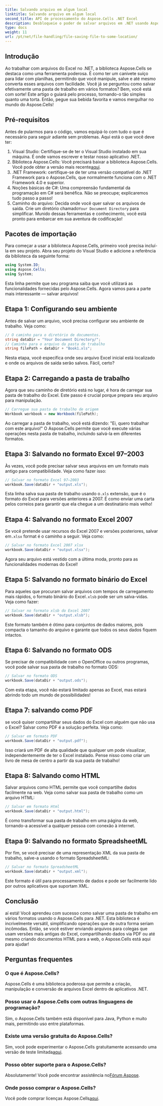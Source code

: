 ```yaml
---
title: Salvando arquivo em algum local
linktitle: Salvando arquivo em algum local
second_title: API de processamento do Aspose.Cells .NET Excel
description: Desbloqueie o poder de salvar arquivos em .NET usando Aspose.Cells. Aprenda a salvar arquivos Excel em vários formatos sem esforço.
type: docs
weight: 11
url: /pt/net/file-handling/file-saving-file-to-some-location/
---
```

## Introdução
Ao trabalhar com arquivos do Excel no .NET, a biblioteca Aspose.Cells se destaca como uma ferramenta poderosa. É como ter um canivete suíço para lidar com planilhas, permitindo que você manipule, salve e até mesmo converta esses arquivos com facilidade. Você já se perguntou como salvar efetivamente uma pasta de trabalho em vários formatos? Bem, você está com sorte! Este artigo o guiará pelo processo, tornando-o tão simples quanto uma torta. Então, pegue sua bebida favorita e vamos mergulhar no mundo do Aspose.Cells!
## Pré-requisitos
Antes de pularmos para o código, vamos equipá-lo com tudo o que é necessário para seguir adiante sem problemas. Aqui está o que você deve ter:
1. Visual Studio: Certifique-se de ter o Visual Studio instalado em sua máquina. É onde vamos escrever e testar nosso aplicativo .NET.
2.  Biblioteca Aspose.Cells: Você precisará baixar a biblioteca Aspose.Cells. Você pode obter a versão mais recente[aqui](https://releases.aspose.com/cells/net/).
3. .NET Framework: certifique-se de ter uma versão compatível do .NET Framework para o Aspose.Cells, que normalmente funciona com o .NET Framework 4.0 e superior.
4. Noções básicas de C#: Uma compreensão fundamental da programação em C# será benéfica. Não se preocupe; explicaremos tudo passo a passo!
5.  Caminho do arquivo: Decida onde você quer salvar os arquivos de saída. Crie um diretório chamado`Your Document Directory` para simplificar.
Munido dessas ferramentas e conhecimento, você está pronto para embarcar em sua aventura de codificação!
## Pacotes de importação
Para começar a usar a biblioteca Aspose.Cells, primeiro você precisa incluí-la em seu projeto. Abra seu projeto do Visual Studio e adicione a referência da biblioteca da seguinte forma:
```csharp
using System.IO;
using Aspose.Cells;
using System;
```
Esta linha permite que seu programa saiba que você utilizará as funcionalidades fornecidas pelo Aspose.Cells. Agora vamos para a parte mais interessante — salvar arquivos!
## Etapa 1: Configurando seu ambiente
Antes de salvar um arquivo, você precisa configurar seu ambiente de trabalho. Veja como:
```csharp
// O caminho para o diretório de documentos.
string dataDir = "Your Document Directory/";
// Caminho para o arquivo da pasta de trabalho
string filePath = dataDir + "Book1.xls";
```
Nesta etapa, você especifica onde seu arquivo Excel inicial está localizado e onde os arquivos de saída serão salvos. Fácil, certo?
## Etapa 2: Carregando a pasta de trabalho
Agora que seu caminho de diretório está no lugar, é hora de carregar sua pasta de trabalho do Excel. Este passo é crucial porque prepara seu arquivo para manipulação.
```csharp
// Carregue sua pasta de trabalho de origem
Workbook workbook = new Workbook(filePath);
```
Ao carregar a pasta de trabalho, você está dizendo: "Ei, quero trabalhar com este arquivo!" O Aspose.Cells permite que você execute várias operações nesta pasta de trabalho, incluindo salvá-la em diferentes formatos.
## Etapa 3: Salvando no formato Excel 97–2003
Às vezes, você pode precisar salvar seus arquivos em um formato mais antigo para compatibilidade. Veja como fazer isso:
```csharp
// Salvar no formato Excel 97–2003
workbook.Save(dataDir + "output.xls");
```
 Esta linha salva sua pasta de trabalho usando o`.xls` extensão, que é o formato do Excel para versões anteriores a 2007. É como enviar uma carta pelos correios para garantir que ela chegue a um destinatário mais velho!
## Etapa 4: Salvando no formato Excel 2007
Se você pretende usar recursos do Excel 2007 e versões posteriores, salvar em`.xlsx` format é o caminho a seguir. Veja como:
```csharp
// Salvar no formato Excel 2007 xlsx
workbook.Save(dataDir + "output.xlsx");
```
Agora seu arquivo está vestido com a última moda, pronto para as funcionalidades modernas do Excel! 
## Etapa 5: Salvando no formato binário do Excel
 Para aqueles que procuram salvar arquivos com tempos de carregamento mais rápidos, o formato binário do Excel`.xlsb` pode ser um salva-vidas. Veja como fazer:
```csharp
// Salvar no formato xlsb do Excel 2007
workbook.Save(dataDir + "output.xlsb");
```
Este formato também é ótimo para conjuntos de dados maiores, pois compacta o tamanho do arquivo e garante que todos os seus dados fiquem intactos. 
## Etapa 6: Salvando no formato ODS
Se precisar de compatibilidade com o OpenOffice ou outros programas, você pode salvar sua pasta de trabalho no formato ODS:
```csharp
// Salvar no formato ODS
workbook.Save(dataDir + "output.ods");
```
Com esta etapa, você não estará limitado apenas ao Excel, mas estará abrindo todo um mundo de possibilidades!
## Etapa 7: salvando como PDF
se você quiser compartilhar seus dados do Excel com alguém que não usa o Excel? Salvar como PDF é a solução perfeita. Veja como:
```csharp
// Salvar em formato PDF
workbook.Save(dataDir + "output.pdf");
```
Isso criará um PDF de alta qualidade que qualquer um pode visualizar, independentemente de ter o Excel instalado. Pense nisso como criar um livro de mesa de centro a partir da sua pasta de trabalho!
## Etapa 8: Salvando como HTML
Salvar arquivos como HTML permite que você compartilhe dados facilmente na web. Veja como salvar sua pasta de trabalho como um arquivo HTML:
```csharp
// Salvar em formato Html
workbook.Save(dataDir + "output.html");
```
É como transformar sua pasta de trabalho em uma página da web, tornando-a acessível a qualquer pessoa com conexão à internet.
## Etapa 9: Salvando no formato SpreadsheetML
Por fim, se você precisar de uma representação XML da sua pasta de trabalho, salve-a usando o formato SpreadsheetML:
```csharp
// Salvar no formato SpreadsheetML
workbook.Save(dataDir + "output.xml");
```
Este formato é útil para processamento de dados e pode ser facilmente lido por outros aplicativos que suportam XML.
## Conclusão
aí está! Você aprendeu com sucesso como salvar uma pasta de trabalho em vários formatos usando o Aspose.Cells para .NET. Esta biblioteca é incrivelmente versátil, simplificando operações que de outra forma seriam incômodas. Então, se você estiver enviando arquivos para colegas que usam versões mais antigas do Excel, compartilhando dados via PDF ou até mesmo criando documentos HTML para a web, o Aspose.Cells está aqui para ajudar!
## Perguntas frequentes
### O que é Aspose.Cells?
Aspose.Cells é uma biblioteca poderosa que permite a criação, manipulação e conversão de arquivos Excel dentro de aplicativos .NET.
### Posso usar o Aspose.Cells com outras linguagens de programação?
Sim, o Aspose.Cells também está disponível para Java, Python e muito mais, permitindo uso entre plataformas.
### Existe uma versão gratuita do Aspose.Cells?
 Sim, você pode experimentar o Aspose.Cells gratuitamente acessando uma versão de teste limitada[aqui](https://releases.aspose.com/).
### Posso obter suporte para o Aspose.Cells?
 Absolutamente! Você pode encontrar assistência no[Fórum Aspose](https://forum.aspose.com/c/cells/9).
### Onde posso comprar o Aspose.Cells?
 Você pode comprar licenças Aspose.Cells[aqui](https://purchase.aspose.com/buy).
